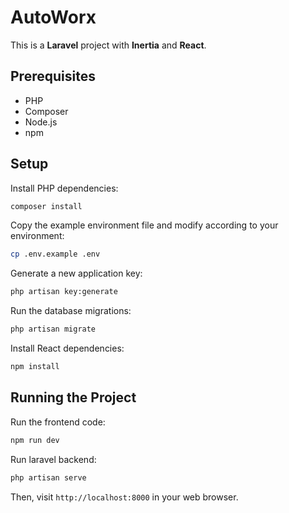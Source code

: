 # AutoWorx

This is a **Laravel** project with **Inertia** and **React**.

## Prerequisites

- PHP
- Composer
- Node.js
- npm

## Setup

Install PHP dependencies:

```sh
composer install
```

Copy the example environment file and modify according to your environment:

```sh
cp .env.example .env
```

Generate a new application key:

```sh
php artisan key:generate
```

Run the database migrations:

```sh
php artisan migrate
```

Install React dependencies:

```sh
npm install
```

## Running the Project

Run the frontend code:

```sh
npm run dev
```

Run laravel backend:

```sh
php artisan serve
```

Then, visit `http://localhost:8000` in your web browser.
